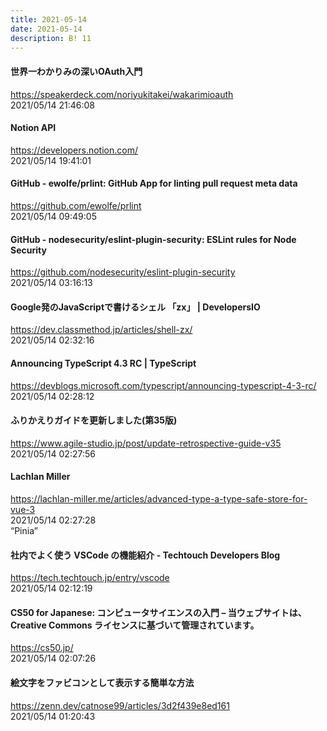 ```yaml
---
title: 2021-05-14
date: 2021-05-14
description: B! 11
---
```


#### 世界一わかりみの深いOAuth入門
https://speakerdeck.com/noriyukitakei/wakarimioauth<br>
2021/05/14 21:46:08<br>


#### Notion API
https://developers.notion.com/<br>
2021/05/14 19:41:01<br>


#### GitHub - ewolfe/prlint: GitHub App for linting pull request meta data
https://github.com/ewolfe/prlint<br>
2021/05/14 09:49:05<br>


#### GitHub - nodesecurity/eslint-plugin-security: ESLint rules for Node Security
https://github.com/nodesecurity/eslint-plugin-security<br>
2021/05/14 03:16:13<br>


#### Google発のJavaScriptで書けるシェル 「zx」 | DevelopersIO
https://dev.classmethod.jp/articles/shell-zx/<br>
2021/05/14 02:32:16<br>


#### Announcing TypeScript 4.3 RC | TypeScript
https://devblogs.microsoft.com/typescript/announcing-typescript-4-3-rc/<br>
2021/05/14 02:28:12<br>


#### ふりかえりガイドを更新しました(第35版)
https://www.agile-studio.jp/post/update-retrospective-guide-v35<br>
2021/05/14 02:27:56<br>


#### Lachlan Miller
https://lachlan-miller.me/articles/advanced-type-a-type-safe-store-for-vue-3<br>
2021/05/14 02:27:28<br>
“Pinia”


#### 社内でよく使う VSCode の機能紹介 - Techtouch Developers Blog
https://tech.techtouch.jp/entry/vscode<br>
2021/05/14 02:12:19<br>


#### CS50 for Japanese: コンピュータサイエンスの入門 – 当ウェブサイトは、Creative Commons ライセンスに基づいて管理されています。
https://cs50.jp/<br>
2021/05/14 02:07:26<br>


#### 絵文字をファビコンとして表示する簡単な方法
https://zenn.dev/catnose99/articles/3d2f439e8ed161<br>
2021/05/14 01:20:43<br>



